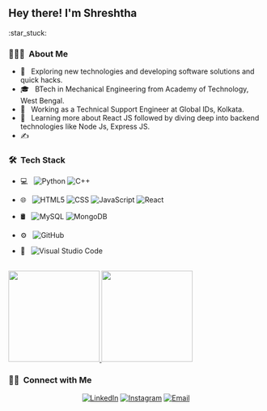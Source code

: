<h2> Hey there! I'm Shreshtha </h2>:star_stuck:

<h3> 👨🏻‍💻 &nbsp;About Me </h3>

- 🤔 &nbsp; Exploring new technologies and developing software solutions and quick hacks.
- 🎓 &nbsp; BTech in Mechanical Engineering from Academy of Technology, West Bengal.
- 💼 &nbsp; Working as a Technical Support Engineer at Global IDs, Kolkata.
- 🌱 &nbsp; Learning more about React JS followed by diving deep into backend technologies like Node Js, Express JS.
- ✍️ &nbsp; 

<h3> 🛠 &nbsp;Tech Stack</h3>

- 💻 &nbsp;
  ![Python](https://img.shields.io/badge/-Python-333333?style=flat&logo=python)
  ![C++](https://img.shields.io/badge/-C++-333333?style=flat&logo=C%2B%2B&logoColor=00599C)
  
- 🌐 &nbsp;
  ![HTML5](https://img.shields.io/badge/-HTML5-333333?style=flat&logo=HTML5)
  ![CSS](https://img.shields.io/badge/-CSS-333333?style=flat&logo=CSS3&logoColor=1572B6)
  ![JavaScript](https://img.shields.io/badge/-JavaScript-333333?style=flat&logo=javascript)
  ![React](https://img.shields.io/badge/-React-333333?style=flat&logo=react)
  
- 🛢 &nbsp;
  ![MySQL](https://img.shields.io/badge/-MySQL-333333?style=flat&logo=mysql)
  ![MongoDB](https://img.shields.io/badge/-MongoDB-333333?style=flat&logo=mongodb)
  
- ⚙️ &nbsp;
  ![GitHub](https://img.shields.io/badge/-GitHub-333333?style=flat&logo=github)
- 🔧 &nbsp;
  ![Visual Studio Code](https://img.shields.io/badge/-Visual%20Studio%20Code-333333?style=flat&logo=visual-studio-code&logoColor=007ACC)

<br/>

<a href="https://github.com/Shreshtha1999">
  <img height="180em" src="https://github-readme-stats.vercel.app/api?username=Shreshtha1999&theme=buefy&show_icons=true" />
  <img height="180em" src="https://github-readme-stats.vercel.app/api/top-langs/?username=Shreshtha1999&theme=buefy&layout=compact" />
</a>

<br/>

<h3> 🤝🏻 &nbsp;Connect with Me </h3>

<p align="center">
<a href="https://www.linkedin.com/in/shreshtha1999/"><img alt="LinkedIn" src="https://img.shields.io/badge/LinkedIn-Shreshtha%20Nag-blue?style=flat-square&logo=linkedin"></a>
<a href="https://instagram.com/___guddi99___"><img alt="Instagram" src="https://img.shields.io/badge/Instagram-ShreshthaNag__-blue?style=flat-square&logo=instagram"></a>
<a href="mailto:shreshthanag999@gmail.com"><img alt="Email" src="https://img.shields.io/badge/Email-shreshthanag999@gmail.com-blue?style=flat-square&logo=gmail"></a>
</p>

